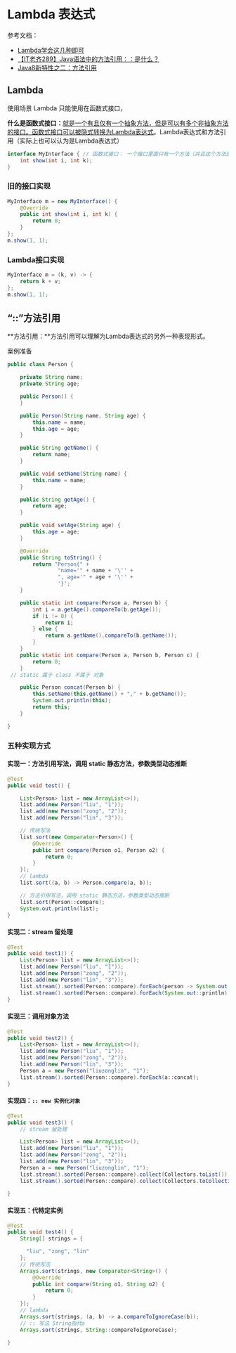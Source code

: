 # Lambda 表达式

参考文档：

- [Lambda学会这几种即可](https://www.bilibili.com/video/BV1f34119771/)
- [【IT老齐289】Java语法中的方法引用：：是什么？](https://www.bilibili.com/video/BV1je4y1c79s/)
- [Java8新特性之二：方法引用](https://www.cnblogs.com/wuhenzhidu/p/10727065.html)

## Lambda

使用场景 Lambda 只能使用在函数式接口，​

**什么是函数式接口：** ​<u>就是一个</u>​<u>有且仅有一个抽象方法</u>​<u>，但是可以有</u>​<u>多个非抽象方法的接口</u><u>。函数式接口可以被隐式转换为Lambda表达式</u>。Lambda表达式和方法引用（实际上也可以认为是Lambda表达式）

```java
interface MyInterface { // 函数式接口： 一个接口里面只有一个方法（并且这个方法是抽象的）
    int show(int i, int k);
}
```

### 旧的接口实现

```java
MyInterface m = new MyInterface() {
    @Override
    public int show(int i, int k) {
        return 0;
    }
};
m.show(1, 1);
```

### Lambda接口实现

```java
MyInterface m = (k, v) -> {
    return k + v;
};
m.show(1, 1);
```

## “::”方法引用  

**方法引用：**方法引用可以理解为Lambda表达式的另外一种表现形式。

案例准备

```java
public class Person {

    private String name;
    private String age;

    public Person() {
    }

    public Person(String name, String age) {
        this.name = name;
        this.age = age;
    }

    public String getName() {
        return name;
    }

    public void setName(String name) {
        this.name = name;
    }

    public String getAge() {
        return age;
    }

    public void setAge(String age) {
        this.age = age;
    }

    @Override
    public String toString() {
        return "Person{" +
                "name='" + name + '\'' +
                ", age='" + age + '\'' +
                '}';
    }

    public static int compare(Person a, Person b) {
        int i = a.getAge().compareTo(b.getAge());
        if (i != 0) {
            return i;
        } else {
            return a.getName().compareTo(b.getName());
        }
    }
    public static int compare(Person a, Person b, Person c) {
        return 0;
    }
 // static 属于 class 不属于 对象

    public Person concat(Person b) {
        this.setName(this.getName() + "," + b.getName());
        System.out.println(this);
        return this;
    }

}
```

### 五种实现方式

#### 实现一：方法引用写法，调用 static 静态方法，参数类型动态推断

```java
@Test
public void test() {

    List<Person> list = new ArrayList<>();
    list.add(new Person("liu", "1"));
    list.add(new Person("zong", "2"));
    list.add(new Person("lin", "3"));

    // 传统写法
    list.sort(new Comparator<Person>() {
        @Override
        public int compare(Person o1, Person o2) {
            return 0;
        }
    });
    // lambda
    list.sort((a, b) -> Person.compare(a, b));

    // 方法引用写法，调用 static 静态方法，参数类型动态推断
    list.sort(Person::compare);
    System.out.println(list);
}
```

#### 实现二：stream 留处理

```java
@Test
public void test1() {
    List<Person> list = new ArrayList<>();
    list.add(new Person("liu", "1"));
    list.add(new Person("zong", "2"));
    list.add(new Person("lin", "3"));
    list.stream().sorted(Person::compare).forEach(person -> System.out.println(person));
    list.stream().sorted(Person::compare).forEach(System.out::println);
}
```

#### 实现三：调用对象方法

```java
@Test
public void test2() {
    List<Person> list = new ArrayList<>();
    list.add(new Person("liu", "1"));
    list.add(new Person("zong", "2"));
    list.add(new Person("lin", "3"));
    Person a = new Person("liuzonglin", "1");
    list.stream().sorted(Person::compare).forEach(a::concat);
}
```

#### 实现四：`:: new 实例化对象`​

```java
@Test
public void test3() {
    // stream 留处理

    List<Person> list = new ArrayList<>();
    list.add(new Person("liu", "1"));
    list.add(new Person("zong", "2"));
    list.add(new Person("lin", "3"));
    Person a = new Person("liuzonglin", "1");
    list.stream().sorted(Person::compare).collect(Collectors.toList());
    list.stream().sorted(Person::compare).collect(Collectors.toCollection(ArrayList::new));

}
```

#### 实现五：代特定实例

```java
@Test
public void test4() {
    String[] strings = {

      "liu", "zong", "lin"
    };
    // 传统写法
    Arrays.sort(strings, new Comparator<String>() {
        @Override
        public int compare(String o1, String o2) {
            return 0;
        }
    });
    // lambda
    Arrays.sort(strings, (a, b) -> a.compareToIgnoreCase(b));
    // :: 写法 String指代a
    Arrays.sort(strings, String::compareToIgnoreCase);

}
```
